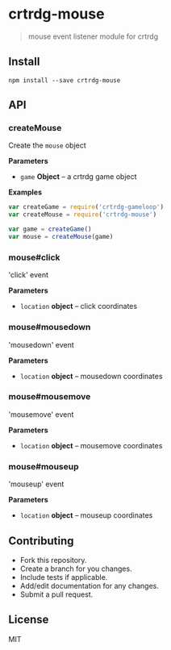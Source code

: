 # crtrdg-mouse

> mouse event listener module for crtrdg

## Install

    npm install --save crtrdg-mouse

## API

### createMouse

Create the `mouse` object

**Parameters**

-   `game` **Object** – a crtrdg game object

**Examples**

```javascript
var createGame = require('crtrdg-gameloop')
var createMouse = require('crtrdg-mouse')

var game = createGame()
var mouse = createMouse(game)
```

### mouse#click

'click' event

**Parameters**

-   `location` **object** – click coordinates

### mouse#mousedown

'mousedown' event

**Parameters**

-   `location` **object** – mousedown coordinates

### mouse#mousemove

'mousemove' event

**Parameters**

-   `location` **object** – mousemove coordinates

### mouse#mouseup

'mouseup' event

**Parameters**

-   `location` **object** – mouseup coordinates

## Contributing

-   Fork this repository.
-   Create a branch for you changes.
-   Include tests if applicable.
-   Add/edit documentation for any changes.
-   Submit a pull request.

## License

MIT
